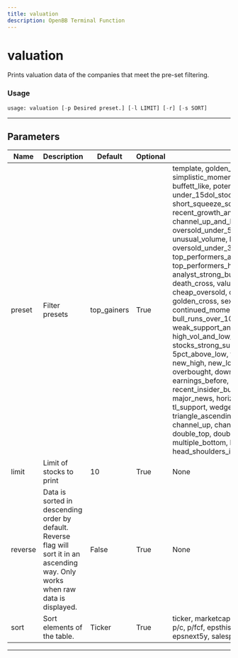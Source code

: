 ```yaml
---
title: valuation
description: OpenBB Terminal Function
---
```


# valuation

Prints valuation data of the companies that meet the pre-set filtering.

### Usage

```python
usage: valuation [-p Desired preset.] [-l LIMIT] [-r] [-s SORT]
```

---

## Parameters

| Name | Description | Default | Optional | Choices |
| ---- | ----------- | ------- | -------- | ------- |
| preset | Filter presets | top_gainers | True | template, golden_cross_penny, simplistic_momentum_scanner_under_7dol, buffett_like, potential_reversals, under_15dol_stocks, oversold, cheap_dividend, short_squeeze_scan, recent_growth_and_support, undervalue, channel_up_and_low_debt_and_sma_50and200, oversold_under_5dol, news_scanner, unusual_volume, heavy_inst_ins, oversold_under_3dol, rosenwald_gtfo, top_performers_all, break_out_stocks, top_performers_healthcare, analyst_strong_buy, modified_dreman, death_cross, value_stocks, rosenwald, cheap_oversold, cheap_bottom_dividend, golden_cross, sexy_year, top_performers_tech, continued_momentum_scan, bull_runs_over_10pct, modified_neff, weak_support_and_top_performers, high_vol_and_low_debt, stocks_strong_support_levels, growth_stocks, 5pct_above_low, top_gainers, top_losers, new_high, new_low, most_volatile, most_active, overbought, downgrades, upgrades, earnings_before, earnings_after, recent_insider_buying, recent_insider_selling, major_news, horizontal_sr, tl_resistance, tl_support, wedge_up, wedge_down, wedge, triangle_ascending, triangle_descending, channel_up, channel_down, channel, double_top, double_bottom, multiple_top, multiple_bottom, head_shoulders, head_shoulders_inverse |
| limit | Limit of stocks to print | 10 | True | None |
| reverse | Data is sorted in descending order by default. Reverse flag will sort it in an ascending way. Only works when raw data is displayed. | False | True | None |
| sort | Sort elements of the table. | Ticker | True | ticker, marketcap, p/e, fwdp/e, peg, p/s, p/b, p/c, p/fcf, epsthisy, epsnexty, epspast5y, epsnext5y, salespast5y, price, change, volume |

---
